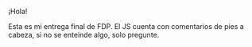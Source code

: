 ¡Hola!


Esta es mi entrega final de FDP.
El JS cuenta con comentarios de pies a cabeza, si no se enteinde algo, solo pregunte.
